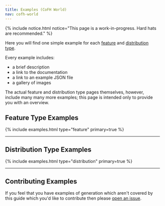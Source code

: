 ```yaml
---
title: Examples (CoFH World)
nav: cofh-world
---
```


{% include notice.html notice="This page is a work-in-progress. Hard hats are recommended." %}

Here you will find one simple example for each [feature](world-generator-configuration/feature-types/) and [distribution type](world-generator-configuration/distribution-types/).

Every example includes:

- a brief description
- a link to the documentation
- a link to an example JSON file
- a gallery of images

The actual feature and distribution type pages themselves, however, include many many more examples; this page is intended only to provide you with an overview.


## Feature Type Examples

{% include examples.html type="feature" primary=true %}

--------

## Distribution Type Examples

{% include examples.html type="distribution" primary=true %}

--------

## Contributing Examples

If you feel that you have examples of generation which aren't covered by this guide which you'd like to contribute then please [open an issue](#).
